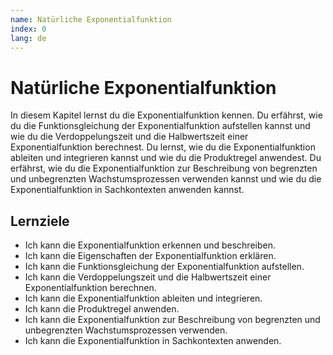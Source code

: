 ```yaml
---
name: Natürliche Exponentialfunktion
index: 0
lang: de
---
```


# Natürliche Exponentialfunktion

In diesem Kapitel lernst du die Exponentialfunktion kennen. Du erfährst, wie du die Funktionsgleichung der Exponentialfunktion aufstellen kannst und wie du die Verdoppelungszeit und die Halbwertszeit einer Exponentialfunktion berechnest. Du lernst, wie du die Exponentialfunktion ableiten und integrieren kannst und wie du die Produktregel anwendest. Du erfährst, wie du die Exponentialfunktion zur Beschreibung von begrenzten und unbegrenzten Wachstumsprozessen verwenden kannst und wie du die Exponentialfunktion in Sachkontexten anwenden kannst.

## Lernziele

- Ich kann die Exponentialfunktion erkennen und beschreiben.
- Ich kann die Eigenschaften der Exponentialfunktion erklären.
- Ich kann die Funktionsgleichung der Exponentialfunktion aufstellen.
- Ich kann die Verdoppelungszeit und die Halbwertszeit einer Exponentialfunktion berechnen.
- Ich kann die Exponentialfunktion ableiten und integrieren.
- Ich kann die Produktregel anwenden.
- Ich kann die Exponentialfunktion zur Beschreibung von begrenzten und unbegrenzten Wachstumsprozessen verwenden.
- Ich kann die Exponentialfunktion in Sachkontexten anwenden.